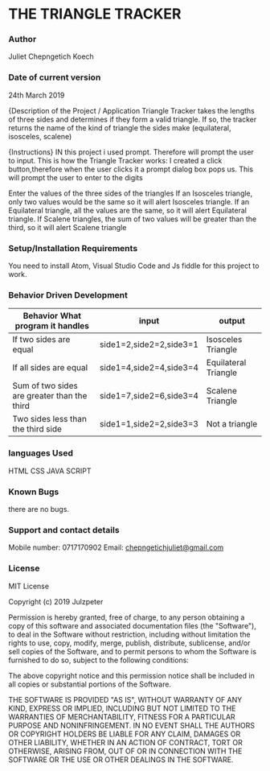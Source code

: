 # THE TRIANGLE TRACKER

### Author
Juliet Chepngetich Koech

### Date of current version
24th March 2019

{Description of the Project / Application
Triangle Tracker takes the lengths of three sides and determines if they form a valid triangle. If so, the tracker returns the name of the kind of triangle the sides make (equilateral, isosceles, scalene)

 {Instructions}
 IN this project i used prompt. Therefore will prompt the user to input. This is how the Triangle Tracker works:
 I created a click button,therefore when the user clicks it a prompt dialog box pops us. This will prompt the user to enter to the digits

 Enter the values of the three sides of the triangles
 If an Isosceles triangle, only two values would be the same so it will alert Isosceles triangle.
 If an Equilateral triangle, all the values are the same, so it will alert Equilateral triangle.
 If Scalene triangles, the sum of two values will be greater than the third, so it will alert Scalene triangle


### Setup/Installation Requirements
You need to install Atom, Visual Studio Code and Js fiddle for this project to work.

### Behavior Driven Development
| Behavior What program it handles            |  input                  | output              |      
|---------------------------------------------|-------------------------|---------------------|
| If two sides are equal                      | side1=2,side2=2,side3=1 | Isosceles Triangle  |
| If all sides are equal                      | side1=4,side2=4,side3=4 | Equilateral Triangle|
| Sum of two sides are greater than the third | side1=7,side2=6,side3=4 | Scalene Triangle    |
| Two sides less than the third side          | side1=1,side2=2,side3=3 | Not a triangle      |



### languages Used
HTML
CSS
JAVA SCRIPT

### Known Bugs
there are no bugs.

### Support and contact details
Mobile number: 0717170902
Email: chepngetichjuliet@gmail.com

### License
MIT License

Copyright (c) 2019 Julzpeter

Permission is hereby granted, free of charge, to any person obtaining a copy
of this software and associated documentation files (the "Software"), to deal
in the Software without restriction, including without limitation the rights
to use, copy, modify, merge, publish, distribute, sublicense, and/or sell
copies of the Software, and to permit persons to whom the Software is
furnished to do so, subject to the following conditions:

The above copyright notice and this permission notice shall be included in all
copies or substantial portions of the Software.

THE SOFTWARE IS PROVIDED "AS IS", WITHOUT WARRANTY OF ANY KIND, EXPRESS OR
IMPLIED, INCLUDING BUT NOT LIMITED TO THE WARRANTIES OF MERCHANTABILITY,
FITNESS FOR A PARTICULAR PURPOSE AND NONINFRINGEMENT. IN NO EVENT SHALL THE
AUTHORS OR COPYRIGHT HOLDERS BE LIABLE FOR ANY CLAIM, DAMAGES OR OTHER
LIABILITY, WHETHER IN AN ACTION OF CONTRACT, TORT OR OTHERWISE, ARISING FROM,
OUT OF OR IN CONNECTION WITH THE SOFTWARE OR THE USE OR OTHER DEALINGS IN THE
SOFTWARE.
